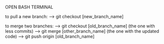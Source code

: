 OPEN BASH TERMINAL

to pull a new branch:
--> git checkout [new_branch_name]

to merge two branches:
--> git checkout [old_branch_name] (the one with less commits)
--> git merge [other_branch_name] (the one with the updated code)
--> git push origin [old_branch_name]

